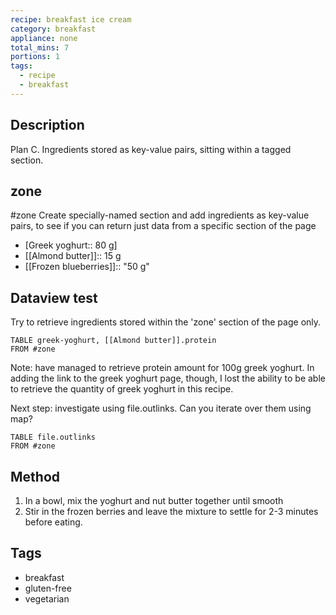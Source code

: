 ```yaml
---
recipe: breakfast ice cream
category: breakfast
appliance: none
total_mins: 7
portions: 1
tags:
  - recipe
  - breakfast
---
```


## Description
Plan C. Ingredients stored as key-value pairs, sitting within a tagged section.

## zone
#zone
Create specially-named section and add ingredients as key-value pairs, to see if you can return just data from a specific section of the page
- [Greek yoghurt:: 80 g]
- [[Almond butter]]:: 15 g
- [[Frozen blueberries]]:: "50 g"

## Dataview test
Try to retrieve ingredients stored within the 'zone' section of the page only.
```dataview
TABLE greek-yoghurt, [[Almond butter]].protein
FROM #zone
```

Note: have managed to retrieve protein amount for 100g greek yoghurt. In adding the link to the greek yoghurt page, though, I lost the ability to be able to retrieve the quantity of greek yoghurt in this recipe. 

Next step: investigate using file.outlinks. Can you iterate over them using map?

```dataview
TABLE file.outlinks
FROM #zone
```

## Method
1. In a bowl, mix the yoghurt and nut butter together until smooth
2. Stir in the frozen berries and leave the mixture to settle for 2-3 minutes before eating.

## Tags
- breakfast
- gluten-free
- vegetarian
